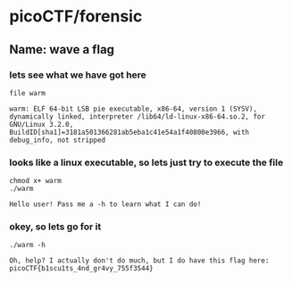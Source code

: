 # picoCTF/forensic

## Name: wave a flag

### lets see what we have got here 
```
file warm

warm: ELF 64-bit LSB pie executable, x86-64, version 1 (SYSV), dynamically linked, interpreter /lib64/ld-linux-x86-64.so.2, for GNU/Linux 3.2.0, BuildID[sha1]=3181a501366281ab5eba1c41e54a1f40800e3966, with debug_info, not stripped
```
### looks like a linux executable, so lets just try to execute the file
```
chmod x+ warm
./warm

Hello user! Pass me a -h to learn what I can do!
```

### okey, so lets go for it
```
./warm -h

Oh, help? I actually don't do much, but I do have this flag here: picoCTF{b1scu1ts_4nd_gr4vy_755f3544}

```
